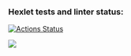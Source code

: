 ### Hexlet tests and linter status:
[![Actions Status](https://github.com/Uralskii/frontend-project-44/workflows/hexlet-check/badge.svg)](https://github.com/Uralskii/frontend-project-44/actions)

<a href="https://codeclimate.com/github/Uralskii/frontend-project-44/maintainability"><img src="https://api.codeclimate.com/v1/badges/5117b0fad52e05d1efae/maintainability" /></a>